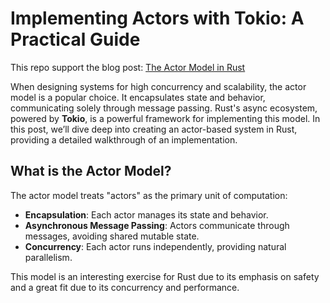 # Implementing Actors with Tokio: A Practical Guide

This repo support the blog post: [The Actor Model in Rust](http://bernardo.shippedbrain.com/rust_actor/)

When designing systems for high concurrency and scalability, the actor model is a popular choice. It encapsulates state and behavior, communicating solely through message passing. Rust's async ecosystem, powered by **Tokio**, is a powerful framework for implementing this model. In this post, we’ll dive deep into creating an actor-based system in Rust, providing a detailed walkthrough of an implementation.

## What is the Actor Model?

The actor model treats "actors" as the primary unit of computation:
- **Encapsulation**: Each actor manages its state and behavior.
- **Asynchronous Message Passing**: Actors communicate through messages, avoiding shared mutable state.
- **Concurrency**: Each actor runs independently, providing natural parallelism.

This model is an interesting exercise for Rust due to its emphasis on safety and a great fit due to its concurrency and performance.
